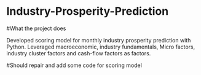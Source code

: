 # Industry-Prosperity-Prediction
#What the project does

Developed scoring model for monthly industry prosperity prediction with Python. Leveraged macroeconomic, industry fundamentals, Micro factors, industry cluster factors and cash-flow factors as factors. 

#Should repair and add some code for scoring model
